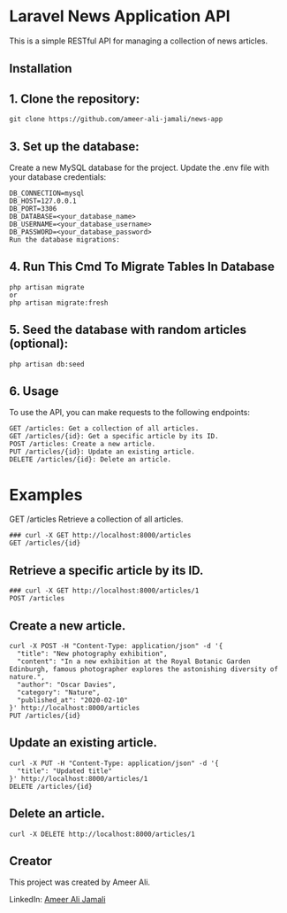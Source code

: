 # Laravel News Application API

This is a simple RESTful API for managing a collection of news articles.


## Installation

## 1. Clone the repository:

```
git clone https://github.com/ameer-ali-jamali/news-app
```

## 3. Set up the database:

Create a new MySQL database for the project.
Update the .env file with your database credentials:
```
DB_CONNECTION=mysql
DB_HOST=127.0.0.1
DB_PORT=3306
DB_DATABASE=<your_database_name>
DB_USERNAME=<your_database_username>
DB_PASSWORD=<your_database_password>
Run the database migrations:
```

## 4. Run This Cmd To Migrate Tables In Database
```
php artisan migrate
or
php artisan migrate:fresh
```

## 5. Seed the database with random articles (optional):
```
php artisan db:seed
```

## 6. Usage
To use the API, you can make requests to the following endpoints:
```
GET /articles: Get a collection of all articles.
GET /articles/{id}: Get a specific article by its ID.
POST /articles: Create a new article.
PUT /articles/{id}: Update an existing article.
DELETE /articles/{id}: Delete an article.
```

# Examples

GET /articles
Retrieve a collection of all articles.
```
### curl -X GET http://localhost:8000/articles
GET /articles/{id}
```

## Retrieve a specific article by its ID.
```
### curl -X GET http://localhost:8000/articles/1
POST /articles
```

## Create a new article.
```
curl -X POST -H "Content-Type: application/json" -d '{
  "title": "New photography exhibition",
  "content": "In a new exhibition at the Royal Botanic Garden Edinburgh, famous photographer explores the astonishing diversity of nature.",
  "author": "Oscar Davies",
  "category": "Nature",
  "published_at": "2020-02-10"
}' http://localhost:8000/articles
PUT /articles/{id}
```
## Update an existing article.
```
curl -X PUT -H "Content-Type: application/json" -d '{
  "title": "Updated title"
}' http://localhost:8000/articles/1
DELETE /articles/{id}
```
## Delete an article.
```
curl -X DELETE http://localhost:8000/articles/1
```

## Creator

This project was created by Ameer Ali.

LinkedIn: [Ameer Ali Jamali](https://www.linkedin.com/in/ameer-ali-jamali/)
